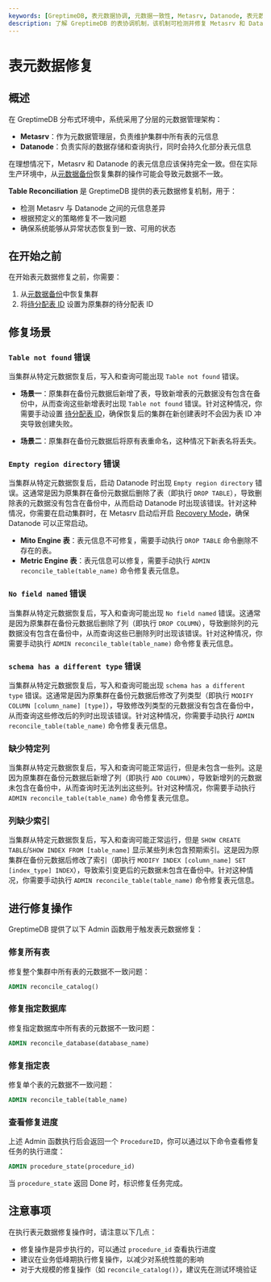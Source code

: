 ```yaml
---
keywords: [GreptimeDB, 表元数据协调, 元数据一致性, Metasrv, Datanode, 表元数据修复]
description: 了解 GreptimeDB 的表协调机制，该机制可检测并修复 Metasrv 和 Datanode 之间的元数据不一致问题。
---
```

# 表元数据修复

## 概述

在 GreptimeDB 分布式环境中，系统采用了分层的元数据管理架构：
- **Metasrv**：作为元数据管理层，负责维护集群中所有表的元信息
- **Datanode**：负责实际的数据存储和查询执行，同时会持久化部分表元信息

在理想情况下，Metasrv 和 Datanode 的表元信息应该保持完全一致。但在实际生产环境中，从[元数据备份](/user-guide/deployments-administration/manage-metadata/restore-backup.md)恢复集群的操作可能会导致元数据不一致。

**Table Reconciliation** 是 GreptimeDB 提供的表元数据修复机制，用于：
- 检测 Metasrv 与 Datanode 之间的元信息差异
- 根据预定义的策略修复不一致问题
- 确保系统能够从异常状态恢复到一致、可用的状态

## 在开始之前
在开始表元数据修复之前，你需要：
1. 从[元数据备份](/user-guide/deployments-administration/manage-metadata/restore-backup.md)中恢复集群
2. 将[待分配表 ID](/user-guide/deployments-administration/maintenance/sequence-management.md) 设置为原集群的待分配表 ID

## 修复场景

### `Table not found` 错误

当集群从特定元数据恢复后，写入和查询可能出现 `Table not found` 错误。

- **场景一**：原集群在备份元数据后新增了表，导致新增表的元数据没有包含在备份中，从而查询这些新增表时出现 `Table not found` 错误。针对这种情况，你需要手动设置 [待分配表 ID](/user-guide/deployments-administration/maintenance/sequence-management.md)，确保恢复后的集群在新创建表时不会因为表 ID 冲突导致创建失败。

- **场景二**：原集群在备份元数据后将原有表重命名，这种情况下新表名将丢失。

### `Empty region directory` 错误

当集群从特定元数据恢复后，启动 Datanode 时出现 `Empty region directory` 错误。这通常是因为原集群在备份元数据后删除了表（即执行 `DROP TABLE`），导致删除表的元数据没有包含在备份中，从而启动 Datanode 时出现该错误。针对这种情况，你需要在启动集群时，在 Metasrv 启动后开启 [Recovery Mode](/user-guide/deployments-administration/maintenance/recovery-mode.md)，确保 Datanode 可以正常启动。

- **Mito Engine 表**：表元信息不可修复，需要手动执行 `DROP TABLE` 命令删除不存在的表。
- **Metric Engine 表**：表元信息可以修复，需要手动执行 `ADMIN reconcile_table(table_name)` 命令修复表元信息。

### `No field named` 错误

当集群从特定元数据恢复后，写入和查询可能出现 `No field named` 错误。这通常是因为原集群在备份元数据后删除了列（即执行 `DROP COLUMN`），导致删除列的元数据没有包含在备份中，从而查询这些已删除列时出现该错误。针对这种情况，你需要手动执行 `ADMIN reconcile_table(table_name)` 命令修复表元信息。

### `schema has a different type` 错误

当集群从特定元数据恢复后，写入和查询可能出现 `schema has a different type` 错误。这通常是因为原集群在备份元数据后修改了列类型（即执行 `MODIFY COLUMN [column_name] [type]`），导致修改列类型的元数据没有包含在备份中，从而查询这些修改后的列时出现该错误。针对这种情况，你需要手动执行 `ADMIN reconcile_table(table_name)` 命令修复表元信息。

### 缺少特定列

当集群从特定元数据恢复后，写入和查询可能正常运行，但是未包含一些列。这是因为原集群在备份元数据后新增了列（即执行 `ADD COLUMN`），导致新增列的元数据未包含在备份中，从而查询时无法列出这些列。针对这种情况，你需要手动执行 `ADMIN reconcile_table(table_name)` 命令修复表元信息。

### 列缺少索引

当集群从特定元数据恢复后，写入和查询可能正常运行，但是 `SHOW CREATE TABLE`/`SHOW INDEX FROM [table_name]` 显示某些列未包含预期索引。这是因为原集群在备份元数据后修改了索引（即执行 `MODIFY INDEX [column_name] SET [index_type] INDEX`），导致索引变更后的元数据未包含在备份中。针对这种情况，你需要手动执行 `ADMIN reconcile_table(table_name)` 命令修复表元信息。

## 进行修复操作

GreptimeDB 提供了以下 Admin 函数用于触发表元数据修复：

### 修复所有表

修复整个集群中所有表的元数据不一致问题：

```sql
ADMIN reconcile_catalog()
```

### 修复指定数据库

修复指定数据库中所有表的元数据不一致问题：

```sql
ADMIN reconcile_database(database_name)
```

### 修复指定表

修复单个表的元数据不一致问题：

```sql
ADMIN reconcile_table(table_name)
```

### 查看修复进度

上述 Admin 函数执行后会返回一个 `ProcedureID`，你可以通过以下命令查看修复任务的执行进度：

```sql
ADMIN procedure_state(procedure_id)
```

当 `procedure_state` 返回 Done 时，标识修复任务完成。

## 注意事项

在执行表元数据修复操作时，请注意以下几点：

- 修复操作是异步执行的，可以通过 `procedure_id` 查看执行进度
- 建议在业务低峰期执行修复操作，以减少对系统性能的影响
- 对于大规模的修复操作（如 `reconcile_catalog()`），建议先在测试环境验证
